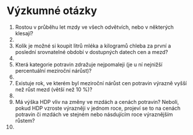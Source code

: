 # Výzkumné otázky
<ol>
<li> Rostou v průběhu let mzdy ve všech odvětvích, nebo v některých klesají?<li>
<li> Kolik je možné si koupit litrů mléka a kilogramů chleba za první a poslední srovnatelné období v dostupných datech cen a mezd?<li>
<li> Která kategorie potravin zdražuje nejpomaleji (je u ní nejnižší percentuální meziroční nárůst)?<li>
<li> Existuje rok, ve kterém byl meziroční nárůst cen potravin výrazně vyšší než růst mezd (větší než 10 %)?<li>
<li>Má výška HDP vliv na změny ve mzdách a cenách potravin? Neboli, pokud HDP vzroste výrazněji v jednom roce, projeví se to na cenách potravin či mzdách ve stejném nebo násdujícím roce výraznějším růstem?<li>
</ol>
